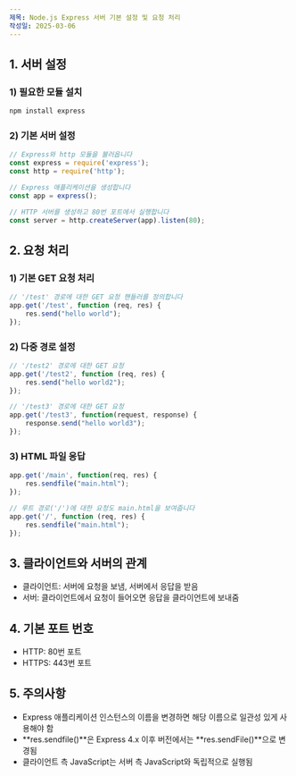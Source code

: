 ```yaml
---
제목: Node.js Express 서버 기본 설정 및 요청 처리
작성일: 2025-03-06
---
```


## 1. 서버 설정

### 1) 필요한 모듈 설치

```bash
npm install express
```

### 2) 기본 서버 설정

```javascript
// Express와 http 모듈을 불러옵니다
const express = require('express');
const http = require('http');

// Express 애플리케이션을 생성합니다
const app = express();

// HTTP 서버를 생성하고 80번 포트에서 실행합니다
const server = http.createServer(app).listen(80);
```

## 2. 요청 처리

### 1) 기본 GET 요청 처리

```javascript
// '/test' 경로에 대한 GET 요청 핸들러를 정의합니다
app.get('/test', function (req, res) {
    res.send("hello world");
});
```

### 2) 다중 경로 설정

```javascript
// '/test2' 경로에 대한 GET 요청
app.get('/test2', function (req, res) {
    res.send("hello world2");
});

// '/test3' 경로에 대한 GET 요청
app.get('/test3', function(request, response) {
    response.send("hello world3");
});
```

### 3) HTML 파일 응답

```javascript
app.get('/main', function(req, res) {
    res.sendfile("main.html");
});

// 루트 경로('/')에 대한 요청도 main.html을 보여줍니다
app.get('/', function (req, res) {
    res.sendfile("main.html");
});
```

## 3. 클라이언트와 서버의 관계

- 클라이언트: 서버에 요청을 보냄, 서버에서 응답을 받음
- 서버: 클라이언트에서 요청이 들어오면 응답을 클라이언트에 보내줌

## 4. 기본 포트 번호

- HTTP: 80번 포트
- HTTPS: 443번 포트

## 5. 주의사항

- Express 애플리케이션 인스턴스의 이름을 변경하면 해당 이름으로 일관성 있게 사용해야 함
- **res.sendfile()**은 Express 4.x 이후 버전에서는 **res.sendFile()**으로 변경됨
- 클라이언트 측 JavaScript는 서버 측 JavaScript와 독립적으로 실행됨
